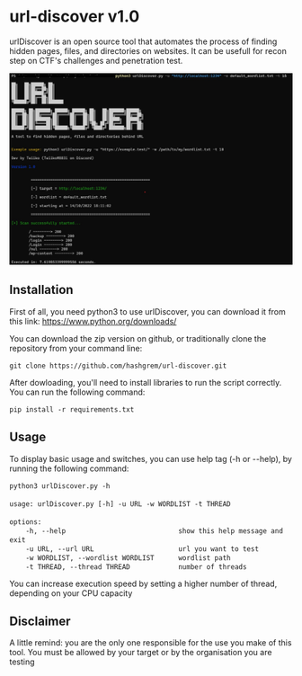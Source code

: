 # url-discover v1.0

urlDiscover is an open source tool that automates the process of finding hidden pages, files, and directories on websites. It can be usefull for recon step on CTF's challenges and penetration test.

![alt text](https://github.com/hashgrem/url-discover/blob/master/image.jpg?raw=true)

## Installation
First of all, you need python3 to use urlDiscover, you can download it from this link: https://www.python.org/downloads/

You can download the zip version on github, or traditionally clone the repository from your command line:
```
git clone https://github.com/hashgrem/url-discover.git
```

After dowloading, you'll need to install libraries to run the script correctly. You can run the following command:
```
pip install -r requirements.txt
```

## Usage

To display basic usage and switches, you can use help tag (-h or --help), by running the following command:
```
python3 urlDiscover.py -h

usage: urlDiscover.py [-h] -u URL -w WORDLIST -t THREAD

options:
    -h, --help                            show this help message and exit
    -u URL, --url URL                     url you want to test
    -w WORDLIST, --wordlist WORDLIST      wordlist path
    -t THREAD, --thread THREAD            number of threads 
```
You can increase execution speed by setting a higher number of thread, depending on your CPU capacity

## Disclaimer

A little remind: you are the only one responsible for the use you make of this tool. You must be allowed by your target or by the organisation you are testing
